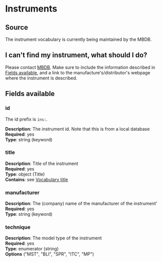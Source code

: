 # Instruments

## Source
The instrument vocabulary is currently being maintained by the MBDB.

## I can't find my instrument, what should I do?

Please contact [MBDB]. Make sure to include the information described in
[Fields available](#fields-available), and a link to the
manufacture's/distributor's webpage where the instrument is described.

## Fields available

### id
The id prefix is `ins:`.

**Description**: The instrument id. Note that this is from a local
                 database<br/>
**Required**: yes <br/>
**Type**: string (keyword) <br/>

### title
**Description**: Title of the instrument<br/>
**Required**: yes <br/>
**Type**: object (Title) <br/>
**Contains**: see [Vocabulary title](../datamodel/reusable_elements/vocabulary_title.md)

### manufacturer
**Description**: The (company) name of the manufacturer of the instrument'<br/>
**Required**: yes <br/>
**Type**: string (keyword) <br/>

### technique
**Description**: The model type of the instrument<br/>
**Required**: yes <br/>
**Type**: enumerator (string) <br/>
**Options** ("MST", "BLI", "SPR", "ITC", "MP")


[MBDB]: mailto:mbdb@ibt.cas.cz?subject=New%20Instrument&body=Instrument%20name%3A%0AManufacturer%3A%0ATechnique%3A